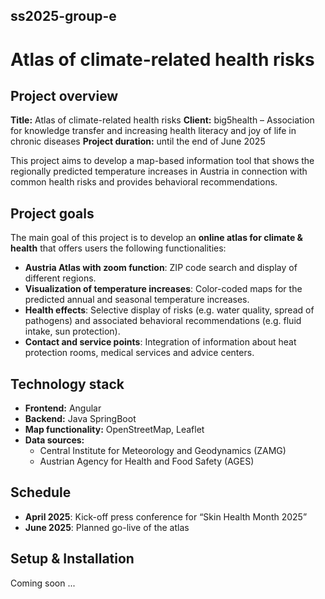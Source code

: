 ## ss2025-group-e

# Atlas of climate-related health risks

## Project overview
**Title:** Atlas of climate-related health risks
**Client:** big5health – Association for knowledge transfer and increasing health literacy and joy of life in chronic diseases
**Project duration:** until the end of June 2025

This project aims to develop a map-based information tool that shows the regionally predicted temperature increases in Austria in connection with common health risks and provides behavioral recommendations.

## Project goals
The main goal of this project is to develop an **online atlas for climate & health** that offers users the following functionalities:

- **Austria Atlas with zoom function**: ZIP code search and display of different regions.
- **Visualization of temperature increases**: Color-coded maps for the predicted annual and seasonal temperature increases.
- **Health effects**: Selective display of risks (e.g. water quality, spread of pathogens) and associated behavioral recommendations (e.g. fluid intake, sun protection).
- **Contact and service points**: Integration of information about heat protection rooms, medical services and advice centers.

## Technology stack
- **Frontend:** Angular
- **Backend:** Java SpringBoot
- **Map functionality:** OpenStreetMap, Leaflet
- **Data sources:**
  - Central Institute for Meteorology and Geodynamics (ZAMG)
  - Austrian Agency for Health and Food Safety (AGES)

## Schedule
- **April 2025**: Kick-off press conference for “Skin Health Month 2025”
- **June 2025**: Planned go-live of the atlas

## Setup & Installation
Coming soon ...
